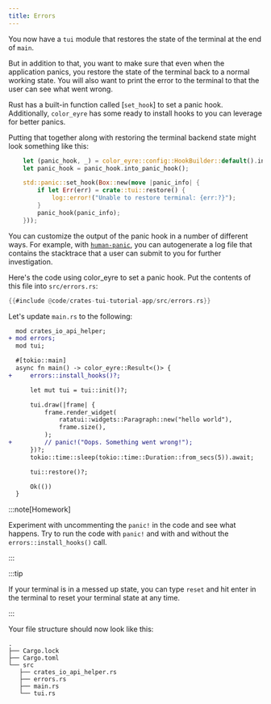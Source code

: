 ```yaml
---
title: Errors
---
```


You now have a `tui` module that restores the state of the terminal at the end of `main`.

But in addition to that, you want to make sure that even when the application panics, you restore
the state of the terminal back to a normal working state. You will also want to print the error to
the terminal to that the user can see what went wrong.

Rust has a built-in function called [`set_hook`] to set a panic hook. Additionally, `color_eyre` has
some ready to install hooks to you can leverage for better panics.

[`set-hook`]: https://doc.rust-lang.org/std/panic/fn.set_hook.html

Putting that together along with restoring the terminal backend state might look something like
this:

```rust
    let (panic_hook, _) = color_eyre::config::HookBuilder::default().into_hooks();
    let panic_hook = panic_hook.into_panic_hook();

    std::panic::set_hook(Box::new(move |panic_info| {
        if let Err(err) = crate::tui::restore() {
            log::error!("Unable to restore terminal: {err:?}");
        }
        panic_hook(panic_info);
    }));
```

You can customize the output of the panic hook in a number of different ways. For example, with
[`human-panic`], you can autogenerate a log file that contains the stacktrace that a user can submit
to you for further investigation.

[`human-panic`]: https://github.com/rust-cli/human-panic

Here's the code using color_eyre to set a panic hook. Put the contents of this file into
`src/errors.rs`:

```rust
{{#include @code/crates-tui-tutorial-app/src/errors.rs}}
```

</details>

Let's update `main.rs` to the following:

```diff lang="rust"
  mod crates_io_api_helper;
+ mod errors;
  mod tui;

  #[tokio::main]
  async fn main() -> color_eyre::Result<()> {
+     errors::install_hooks()?;

      let mut tui = tui::init()?;

      tui.draw(|frame| {
          frame.render_widget(
              ratatui::widgets::Paragraph::new("hello world"),
              frame.size(),
          );
+         // panic!("Oops. Something went wrong!");
      })?;
      tokio::time::sleep(tokio::time::Duration::from_secs(5)).await;

      tui::restore()?;

      Ok(())
  }
```

:::note[Homework]

Experiment with uncommenting the `panic!` in the code and see what happens. Try to run the code with
`panic!` and with and without the `errors::install_hooks()` call.

:::

:::tip

If your terminal is in a messed up state, you can type `reset` and hit enter in the terminal to
reset your terminal state at any time.

:::

Your file structure should now look like this:

```
.
├── Cargo.lock
├── Cargo.toml
└── src
   ├── crates_io_api_helper.rs
   ├── errors.rs
   ├── main.rs
   └── tui.rs
```
